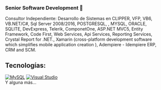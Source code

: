 ### Senior Software Development 👋

Consultor Independiente: Desarrollo de Sistemas en CLIPPER, VFP, VB6, VB.NET/C#, Sql Server 2008/2016, POSTGRESQL, , MYSQL, ORACLE, SQLITE, DevExpress, Telerik, ComponetOne, ASP.NET MVC5, Entity Framework, Code First, Web Services, Api Services, Reporting Services, Crystal Report for .NET., Xamarin (cross-platform development software which simplifies mobile application creation ), Adempiere - Idempiere ERP, CRM and SCM.

## Tecnologías:
[![MySQL](https://img.shields.io/badge/MySQL-4479A1?style=for-the-badge&logo=mysql&logoColor=white&labelColor=101010)]()
[![Visual Studio](https://img.shields.io/badge/visual-studio-marketplace?style=for-the-badge&logo=mysql&logoColor=white&labelColor=101010)]()
</br>
Y alguna más...
<!--
**mrruma70/mrruma70** is a ✨ _special_ ✨ repository because its `README.md` (this file) appears on your GitHub profile.

Here are some ideas to get you started:

- 🔭 I’m currently working on ...
- 🌱 I’m currently learning ...
- 👯 I’m looking to collaborate on ...
- 🤔 I’m looking for help with ...
- 💬 Ask me about ...
- 📫 How to reach me: ...
- 😄 Pronouns: ...
- ⚡ Fun fact: ...
-->
